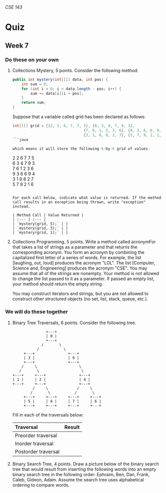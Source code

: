 _CSE 143_
# Quiz
## Week 7

### Do these on your own

1. Collections Mystery, 5 points. Consider the following method:

	```java
	public int mystery(int[][] data, int pos) {
		int sum = 0;
		for (int i = 0; i < data.length - pos; i++) {
			sum += data[i][i + pos];
		}
		return sum;
	}
	```
	Suppose that a variable called grid has been declared as follows:

	```java
	int[][] grid = {{2, 2, 6, 7, 7, 5}, {6, 3, 4, 7, 9, 3},
									{7, 6, 1, 2, 3, 6}, {9, 3, 6, 6, 9, 4},
									{3, 1, 8, 8, 2, 7}, {5, 7, 9, 2, 1, 6}};
	```java

	which means it will store the following 6-by-6 grid of values:

	```
	2       2       6       7       7       5       
	6       3       4       7       9       3       
	7       6       1       2       3       6       
	9       3       6       6       9       4       
	3       1       8       8       2       7       
	5       7       9       2       1       6  
	```     

	For each call below, indicate what value is returned. If the method call results in an exception being thrown, write "exception" instead.

	| Method Call | Value Returned |
	| :--- | :--- |
	| `mystery(grid, 5);` | | 
	| `mystery(grid, 3);` | | 
	| `mystery(grid, 1);` | | 

1. Collections Programming, 5 points. Write a method called acronymFor that takes a list of strings as a parameter and that returns the corresponding acronym. You form an acronym by combining the capitalized first letter of a series of words. For example, the list [laughing, out, loud] produces the acronym "LOL".  The list [Computer, Science and, Engineering] produces the acronym "CSE". You may assume that all of the strings are nonempty. Your method is not allowed to change the list passed to it as a parameter. If passed an empty list, your method should return the empty string.

	You may construct iterators and strings, but you are not allowed to construct other structured objects (no set, list, stack, queue, etc.).

### We will do these together

1. Binary Tree Traversals, 6 points. Consider the following tree.

	```
	               +---+
	               | 0 |
	               +---+
	             /       \
	           /           \
	     +---+               +---+
	     | 3 |               | 9 |
	     +---+               +---+
	    /     \                   \
	   /       \                   \
	+---+     +---+               +---+
	| 1 |     | 2 |               | 4 |
	+---+     +---+               +---+
	         /     \             /     \
	        /       \           /       \
	     +---+     +---+     +---+     +---+
	     | 5 |     | 8 |     | 7 |     | 6 |
	     +---+     +---+     +---+     +---+
	```

	Fill in each of the traversals below:

	| Traversal | Result |
	| :--- | :--- |
	| Preorder traversal | |
	| Inorder traversal | |
	| Postorder traversal | |

1. Binary Search Tree, 4 points. Draw a picture below of the binary search tree that would result from inserting the following words into an empty binary search tree in the following order: Ephraim, Ben, Dan, Frank, Caleb, Gideon, Adam. Assume the search tree uses alphabetical ordering to compare words.